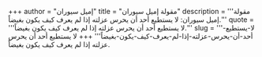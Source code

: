 +++
author = "إميل سيوران"
title = "مقولة إميل سيوران"
description = '''مقولة إميل سيوران: لا يستطيع أحد أن يحرس عزلته إذا لم يعرف كيف يكون بغيضاً.'''
quote = '''لا يستطيع أحد أن يحرس عزلته إذا لم يعرف كيف يكون بغيضاً.'''
slug = '''لا-يستطيع-أحد-أن-يحرس-عزلته-إذا-لم-يعرف-كيف-يكون-بغيضاً'''
+++
لا يستطيع أحد أن يحرس عزلته إذا لم يعرف كيف يكون بغيضاً.
